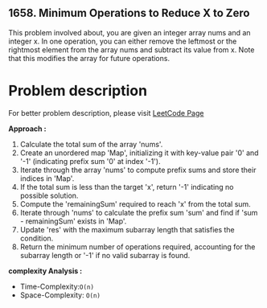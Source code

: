 ## 1658. Minimum Operations to Reduce X to Zero

This problem involved about, you are given an integer array nums and an integer x. In one operation, you can either remove the leftmost or the rightmost element from the array nums and subtract its value from x. Note that this modifies the array for future operations.

# Problem description

For better problem description, please visit [LeetCode Page](https://leetcode.com/problems/minimum-operations-to-reduce-x-to-zero/description/)

**Approach :**<br/>

1. Calculate the total sum of the array 'nums'.
2. Create an unordered map 'Map', initializing it with key-value pair '0' and '-1' (indicating prefix sum '0' at index '-1').
3. Iterate through the array 'nums' to compute prefix sums and store their indices in 'Map'.
4. If the total sum is less than the target 'x', return '-1' indicating no possible solution.
5. Compute the 'remainingSum' required to reach 'x' from the total sum.
6. Iterate through 'nums' to calculate the prefix sum 'sum' and find if 'sum - remainingSum' exists in 'Map'.
7. Update 'res' with the maximum subarray length that satisfies the condition.
8. Return the minimum number of operations required, accounting for the subarray length or '-1' if no valid subarray is found.

**complexity Analysis :**<br/>

-   Time-Complexity:`O(n)`
-   Space-Complexity: `O(n)` 
